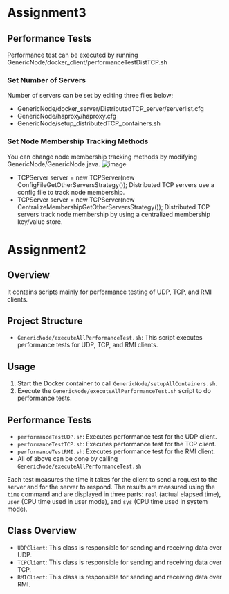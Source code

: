 # Assignment3
## Performance Tests
Performance test can be executed by running GenericNode/docker_client/performanceTestDistTCP.sh
### Set Number of Servers
Number of servers can be set by editing three files below;
- GenericNode/docker_server/DistributedTCP_server/serverlist.cfg
- GenericNode/haproxy/haproxy.cfg
- GenericNode/setup_distributedTCP_containers.sh
### Set Node Membership Tracking Methods
You can change node membership tracking methods by modifying GenericNode/GenericNode.java.
![image](https://github.com/tkus1/TCSS545-Assignment2/assets/146398096/7c73292f-922a-44af-9cdf-5e89caab65db)

- TCPServer server = new TCPServer(new ConfigFileGetOtherServersStrategy());
Distributed TCP servers use a config file to track node membership.
- TCPServer server = new TCPServer(new CentralizeMembershipGetOtherServersStrategy());
Distributed TCP servers track node membership by using a centralized membership key/value store.


# Assignment2

## Overview
It contains scripts mainly for performance testing of UDP, TCP, and RMI clients.

## Project Structure
- `GenericNode/executeAllPerformanceTest.sh`: This script executes performance tests for UDP, TCP, and RMI clients.

## Usage
1. Start the Docker container to call `GenericNode/setupAllContainers.sh`.
2. Execute the `GenericNode/executeAllPerformanceTest.sh` script to do performance tests.

## Performance Tests
- `performanceTestUDP.sh`: Executes performance test for the UDP client.
- `performanceTestTCP.sh`: Executes performance test for the TCP client.
- `performanceTestRMI.sh`: Executes performance test for the RMI client.
- All of above can be done by calling `GenericNode/executeAllPerformanceTest.sh`

Each test measures the time it takes for the client to send a request to the server and for the server to respond. The results are measured using the `time` command and are displayed in three parts: `real` (actual elapsed time), `user` (CPU time used in user mode), and `sys` (CPU time used in system mode).

## Class Overview
- `UDPClient`: This class is responsible for sending and receiving data over UDP.
- `TCPClient`: This class is responsible for sending and receiving data over TCP.
- `RMIClient`: This class is responsible for sending and receiving data over RMI.
